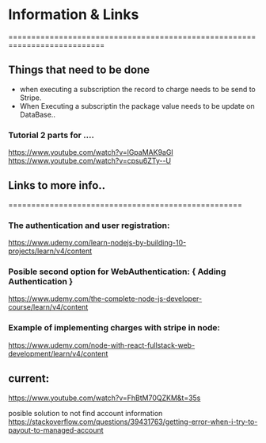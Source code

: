 # Information & Links

===========================================================================
## Things that need to be done
- when executing a subscription the record to charge needs to be send to Stripe. 
- When Executing a subscriptin the package value needs to be update on DataBase.. 





### Tutorial 2 parts for ....
https://www.youtube.com/watch?v=lGpaMAK9aGI
https://www.youtube.com/watch?v=cpsu6ZTy--U


##    Links to more info..
===================================================

### The authentication and user registration: <user Loging system>
https://www.udemy.com/learn-nodejs-by-building-10-projects/learn/v4/content

### Posible second option for WebAuthentication: { Adding Authentication }
https://www.udemy.com/the-complete-node-js-developer-course/learn/v4/content

### Example of implementing charges with stripe in node: 
https://www.udemy.com/node-with-react-fullstack-web-development/learn/v4/content



## current:
https://www.youtube.com/watch?v=FhBtM70QZKM&t=35s


posible solution to not find account information
https://stackoverflow.com/questions/39431763/getting-error-when-i-try-to-payout-to-managed-account
